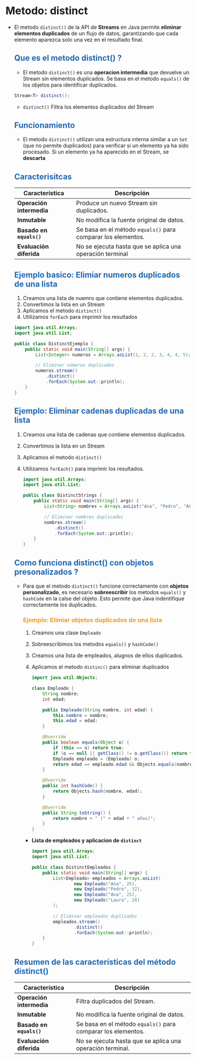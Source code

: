 # Metodo: distinct

* El metodo `distinct()` de la API de **Streams** en Java permite **eliminar elementos duplicados** de un flujo de datos, garantizando que cada elemento aparezca solo una vez en el resultado final.

    ## <span style="color:#2168b0">Que es el metodo distinct() ?</span>
    
    * El metodo `distinct()` es una **operacion intermedia** que devuelve un Stream sin elementos duplicados. Se basa en el metodo `equals()` de los objetos para identificar duplicados.
    
    ```java
    Stream<T> distinct();
    ```
    * `distinct()` Filtra los elementos duplicados del Stream
    

    ## <span style="color:#2168b0">Funcionamiento</span>
    
    * El metodo `distinct()` utilizan una estructura interna similar a un `Set` (que no permite duplicados) para verificar si un elemento ya ha sido procesado. Si un elemento ya ha aparecido en el Stream, se **descarta**
    
    ## <span style="color:#2168b0">Caracterisitcas</span>
    
    | **Característica** | **Descripción** |
    | --- | --- |
    | **Operación intermedia** | Produce un nuevo Stream sin duplicados. |
    | **Inmutable** | No modifica la fuente original de datos. |
    | **Basado en `equals()`** | Se basa en el método `equals()` para comparar los elementos. |
    | **Evaluación diferida** | No se ejecuta hasta que se aplica una operación terminal |


    ## <span style="color:#2168b0">Ejemplo basico: Elimiar numeros duplicados de una lista</span>
    
    1. Creamos una lista de nuemro que contiene elementos duplicados.
    2. Convertimos la lista en un Stream
    3. Aplicamos el metodo `distinct()`
    4. Utilizamos `forEach` para imprimir los resultados
    
    ```java
    import java.util.Arrays;
    import java.util.List;

    public class DistinctEjemplo {
        public static void main(String[] args) {
            List<Integer> numeros = Arrays.asList(1, 2, 2, 3, 4, 4, 5);

            // Eliminar números duplicados
            numeros.stream()
                .distinct()
                .forEach(System.out::println);
        }
    }
    ```
    
    ## <span style="color:#2168b0">Ejemplo: Eliminar cadenas duplicadas de una lista</span>
    
    1. Creamos una lista de cadenas que contiene elementos duplicados.
    2. Convertimos la lista en un Stream
    3. Aplicamos el metodo `distinct()`
    4. Utilizamos `forEach()` para imprimir los resultados.
            
        ```java
        import java.util.Arrays;
        import java.util.List;

        public class DistinctStrings {
            public static void main(String[] args) {
                List<String> nombres = Arrays.asList("Ana", "Pedro", "Ana", "Laura", "Pedro");

                // Eliminar nombres duplicados
                nombres.stream()
                    .distinct()
                    .forEach(System.out::println);
            }
        }
        ```
    ## <span style="color:#2168b0">Como funciona distinct() con objetos presonalizados ?</span>
    
    * Para que el metodo `distinct()` funcione correctamente con **objetos personalizado**, es necesario **sobreescribir** los metodos `equals()` y `hashCode` en la calse del objeto. Esto permite que Java indentifique correctamente los duplicados.
    
        ### <span style="color:#f39921">Ejemplo: Elimiar objetos duplicados de una lista</span>
        1. Creamos una clase `Empleado`
        2. Sobreescribimos los metodos `equals()` y `hashCode()`
        3. Creamos una lista de empleados, alugnos de ellos duplicados.
        4. Aplicamos el metodo `distinc()` para eliminar duplicados
        
            ```java
            import java.util.Objects;

            class Empleado {
                String nombre;
                int edad;

                public Empleado(String nombre, int edad) {
                    this.nombre = nombre;
                    this.edad = edad;
                }

                @Override
                public boolean equals(Object o) {
                    if (this == o) return true;
                    if (o == null || getClass() != o.getClass()) return false;
                    Empleado empleado = (Empleado) o;
                    return edad == empleado.edad && Objects.equals(nombre, empleado.nombre);
                }

                @Override
                public int hashCode() {
                    return Objects.hash(nombre, edad);
                }

                @Override
                public String toString() {
                    return nombre + " (" + edad + " años)";
                }
            }
            ```

        * **Lista de empleados y aplicacion de `distinct`**

            ```java
            import java.util.Arrays;
            import java.util.List;

            public class DistinctEmpleados {
                public static void main(String[] args) {
                    List<Empleado> empleados = Arrays.asList(
                            new Empleado("Ana", 25),
                            new Empleado("Pedro", 32),
                            new Empleado("Ana", 25),
                            new Empleado("Laura", 28)
                    );

                    // Eliminar empleados duplicados
                    empleados.stream()
                            .distinct()
                            .forEach(System.out::println);
                }
            }
            ```


    ## <span style="color:#2168b0">Resumen de las características del método distinct()</span>

    | **Característica** | **Descripción** |
    | --- | --- |
    | **Operación intermedia** | Filtra duplicados del Stream. |
    | **Inmutable** | No modifica la fuente original de datos. |
    | **Basado en `equals()`** | Se basa en el método `equals()` para comparar los elementos. |
    | **Evaluación diferida** | No se ejecuta hasta que se aplica una operación terminal. |



